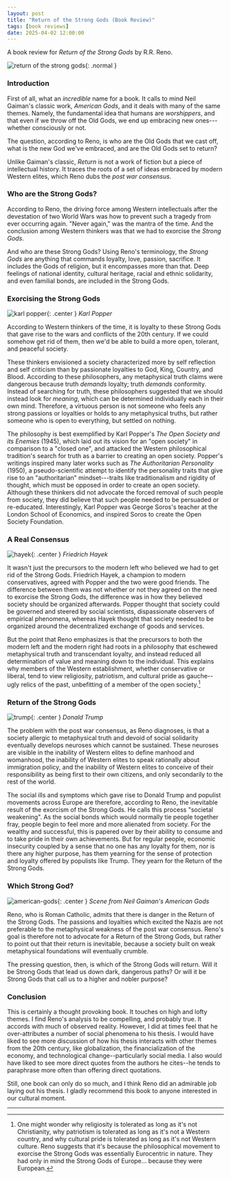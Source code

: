 ```yaml
---
layout: post
title: "Return of the Strong Gods (Book Review)"
tags: [book reviews]
date: 2025-04-02 12:00:00
---
```


A book review for *Return of the Strong Gods* by R.R. Reno.

![return of the strong gods](/assets/img/return-of-the-strong-gods.jpg){: .normal }

### Introduction

First of all, what an *incredible* name for a book. It calls to mind Neil Gaiman's classic work, *American Gods*, and it deals with many of the same themes. Namely, the fundamental idea that humans are *worshippers*, and that even if we throw off the Old Gods, we end up embracing new ones---whether consciously or not.

The question, according to Reno, is who are the Old Gods that we cast off, what is the new God we've embraced, and are the Old Gods set to return?

Unlike Gaiman's classic, *Return* is not a work of fiction but a piece of intellectual history. It traces the roots of a set of ideas embraced by modern Western elites, which Reno dubs the *post war consensus*. 

### Who are the Strong Gods?

According to Reno, the driving force among Western intellectuals after the devestation of two World Wars was how to prevent such a tragedy from ever occurring again. "Never again," was the mantra of the time. And the conclusion among Western thinkers was that we had to exorcise the *Strong Gods*. 

And who are these Strong Gods? Using Reno's terminology, the *Strong Gods* are anything that commands loyalty, love, passion, sacrifice. It includes the Gods of religion, but it encompasses more than that. Deep feelings of national identity, cultural heritage, racial and ethnic solidarity, and even familial bonds, are included in the Strong Gods. 

### Exorcising the Strong Gods

![karl popper](/assets/img/karlpopper.webp){: .center }
*Karl Popper*

According to Western thinkers of the time, it is loyalty to these Strong Gods that gave rise to the wars and conflicts of the 20th century. If we could somehow get rid of them, then we'd be able to build a more open, tolerant, and peaceful society.

These thinkers envisioned a society characterized more by self reflection and self criticism than by passionate loyalties to God, King, Country, and Blood. According to these philosophers, any metaphysical truth claims were dangerous because truth *demands* loyalty; truth *demands* conformity. Instead of searching for truth, these philosophers suggested that we should instead look for *meaning*, which can be determined individually each in their own mind. Therefore, a virtuous person is not someone who feels any strong passions or loyalties or holds to any metaphysical truths, but rather someone who is open to everything, but settled on nothing.

The philosophy is best exemplified by Karl Popper's *The Open Society and its Enemies* (1945),  which laid out its vision for an "open society" in comparison to a "closed one", and attacked the Western philosophical tradition's search for truth as a barrier to creating an open society. Popper's writings inspired many later works such as *The Authoritarian Personality* (1950), a pseudo-scientific attempt to identify the personality traits that give rise to an "authoritarian" mindset---traits like traditionalism and rigidity of thought, which must be opposed in order to create an open society. Although these thinkers did not advocate the forced removal of such people from society, they did believe that such people needed to be persuaded or re-educated. Interestingly, Karl Popper was George Soros's teacher at the London School of Economics, and inspired Soros to create the Open Society Foundation.

### A Real Consensus

![hayek](/assets/img/hayek.jpg){: .center }
*Friedrich Hayek*

It wasn't just the precursors to the modern left who believed we had to get rid of the Strong Gods. Friedrich Hayek, a champion to modern conservatives, agreed with Popper and the two were good friends. The difference between them was not whether or not they agreed on the need to exorcise the Strong Gods, the difference was in how they believed society should be organized afterwards. Popper thought that society could be governed and steered by social scientists, dispassionate observers of empirical phenomena, whereas Hayek thought that society needed to be organized around the decentralized exchange of goods and services.

But the point that Reno emphasizes is that the precursors to both the modern left and the modern right had roots in a philosophy that eschewed metaphysical truth and transcendant loyalty, and instead reduced all determination of value and meaning down to the individual. This explains why members of the Western establishment, whether conservative or liberal, tend to view religiosity, patriotism, and cultural pride as gauche--ugly relics of the past, unbefitting of a member of the open society.[^1]

### Return of the Strong Gods

![trump](/assets/img/donald-trump.avif){: .center }
*Donald Trump*

The problem with the post war consensus, as Reno diagnoses, is that a society allergic to metaphysical truth and devoid of social solidarity eventually develops neuroses which cannot be sustained. These neuroses are visible in the inability of Western elites to define manhood and womanhood, the inability of Western elites to speak rationally about immigration policy, and the inability of Western elites to conceive of their responsibility as being first to their own citizens, and only secondarily to the rest of the world.

The social ills and symptoms which gave rise to Donald Trump and populist movements across Europe are therefore, according to Reno, the inevitable result of the exorcism of the Strong Gods. He calls this process "societal weakening". As the social bonds which would normally tie people together fray, people begin to feel more and more alienated from society. For the wealthy and successful, this is papered over by their ability to consume and to take pride in their own achievements. But for regular people, economic insecurity coupled by a sense that no one has any loyalty for them, nor is there any higher purpose, has them yearning for the sense of protection and loyalty offered by populists like Trump.  They yearn for the Return of the Strong Gods.

### Which Strong God?

![american-gods](/assets/img/american-gods.jpg){: .center }
*Scene from Neil Gaiman's American Gods*


Reno, who is Roman Catholic, admits that there is danger in the Return of the Strong Gods. The passions and loyalties which excited the Nazis are not preferable to the metaphysical weakness of the post war consensus. Reno's goal is therefore not to advocate for a Return of the Strong Gods, but rather to point out that their return is inevitable, because a society built on weak metaphysical foundations will eventually crumble.

The pressing question, then, is which of the Strong Gods will return. Will it be Strong Gods that lead us down dark, dangerous paths? Or will it be Strong Gods that call us to a higher and nobler purpose?

### Conclusion

This is certainly a thought provoking book. It touches on high and lofty themes. I find Reno's analysis to be compelling, and probably true. It accords with much of observed reality. However, I did at times feel that he over-attributes a number of social phenomena to his thesis. I would have liked to see more discussion of how his thesis interacts with other themes from the 20th century, like globalization, the financialization of the economy, and technological change--particularly social media. I also would have liked to see more direct quotes from the authors he cites--he tends to paraphrase more often than offering direct quotations.

Still, one book can only do so much, and I think Reno did an admirable job laying out his thesis. I gladly recommend this book to anyone interested in our cultural moment.

---

[^1]: One might wonder why religiosity is tolerated as long as it's not Christianity, why patriotism is tolerated as long as it's not a Western country, and why cultural pride is tolerated as long as it's not Western culture. Reno suggests that it's because the philosophical movement to exorcise the Strong Gods was essentially Eurocentric in nature. They had only in mind the Strong Gods of Europe... because they were European.







